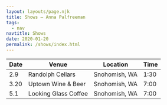 ```yaml
---
layout: layouts/page.njk
title: Shows – Anna Palfreeman
tags:
  - nav
navtitle: Shows
date: 2020-01-20
permalink: /shows/index.html
---
```


| Date | Venue                | Location      | Time |
| ---- | -------------------- | ------------- | ---- |
| 2.9  | Randolph Cellars     | Snohomish, WA | 1:30 |
| 3.20 | Uptown Wine & Beer   | Snohomish, WA | 7:00 |
| 5.1  | Looking Glass Coffee | Snohomish, WA | 7:00 |

